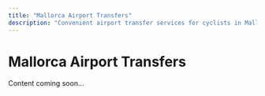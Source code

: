 ```yaml
---
title: "Mallorca Airport Transfers"
description: "Convenient airport transfer services for cyclists in Mallorca"
---
```


# Mallorca Airport Transfers

Content coming soon...
